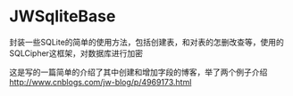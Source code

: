 # JWSqliteBase
封装一些SQLite的简单的使用方法，包括创建表，和对表的怎删改查等，使用的SQLCipher这框架，对数据库进行加密

这是写的一篇简单的介绍了其中创建和增加字段的博客，举了两个例子介绍
http://www.cnblogs.com/jw-blog/p/4969173.html
